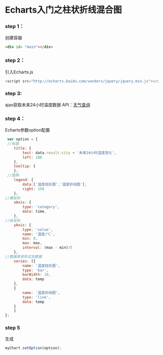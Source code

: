 # Echarts入门之柱状折线混合图
### step 1：
创建容器
```html
<div id= "main"></div>
```
### step 2：
引入Echarts.js
```javascript
<script src="http://echarts.baidu.com/vendors/jquery/jquery.min.js"></script>
```
### step 3:
ajax获取未来24小时温度数据
API：[天气查询](https://market.aliyun.com/products/57096001/cmapi011242.html)
### step 4：
Echarts参数option配置
```javascript
 var option = {
 //标题
    title: {
        text: data.result.city + '未来24小时温度变化',
        left: 180
    },
    tooltip: {
    },
 //图例
    legend: {
        data:['温度柱形图','温度折线图'],
        right: 150
    },
//横坐标
    xAxis: {
    	type: 'category',
        data: time,
    },
//纵坐标
    yAxis: {
    	type: 'value',
        name: '温度/℃',
        min: 0,
        max: max,
        interval: (max - min)/5
    },
//数据表现形式及数据
    series: [{
        name: '温度柱形图',
        type: 'bar',
        barWidth: 10,
        data: temp
    },
    {
        name: '温度折线图',
        type: 'line',
        data: temp
    }
    ]
};
```
### step 5
生成
```javascript
myChart.setOption(option);
```
